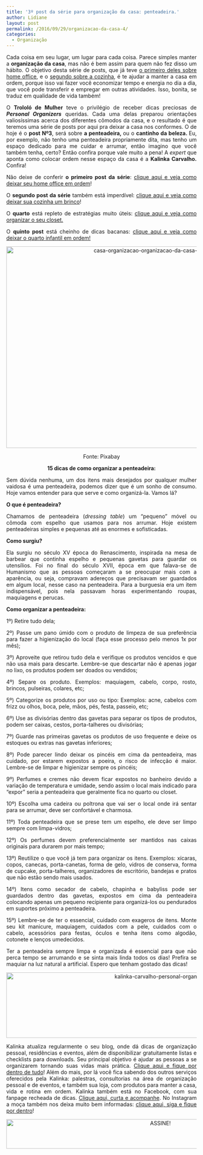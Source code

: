 ```yaml
---
title: '3º post da série para organização da casa: penteadeira.'
author: Lidiane
layout: post
permalink: /2016/09/29/organizacao-da-casa-4/
categories:
  - Organização
---
```

<p align="justify">
  Cada coisa em seu lugar, um lugar para cada coisa. Parece simples manter a <strong>organização da casa</strong>, mas não é bem assim para quem não fez disso um hábito. O objetivo desta série de posts, que já teve <a href="http://www.trololodemulher.com.br/2016/09/22/organizacao-da-casa-2/">o primeiro deles sobre home office</a>, e o <a href="http://www.trololodemulher.com.br/2016/09/27/organizacao-da-casa-3/" target="_blank" rel="noopener noreferrer">segundo sobre a cozinha</a>, é te ajudar a manter a casa em ordem, porque isso vai fazer você economizar tempo e energia no dia a dia, que você pode transferir e empregar em outras atividades. Isso, bonita, se traduz em qualidade de vida também!
</p>

<p align="justify">
  O <strong>Trololó de Mulher</strong> teve o privilégio de receber dicas preciosas de <strong><em>Personal Organizers</em></strong> queridas. Cada uma delas preparou orientações valiosíssimas acerca dos diferentes cômodos da casa, e o resultado é que teremos uma série de posts por aqui pra deixar a casa nos conformes. O de hoje é o <strong>post Nº3</strong>, será sobre <strong>a penteadeira, </strong>ou o <strong>cantinho da beleza. </strong>Eu, por exemplo, não tenho uma penteadeira propriamente dita, mas tenho um espaço dedicado para me cuidar e arrumar, então imagino que você também tenha, certo? Então confira porque vale muito a pena! A <em>expert</em> que aponta como colocar ordem nesse espaço da casa é a <strong>Kalinka Carvalho. </strong>Confira!
</p>

<p align="justify">
  Não deixe de conferir <strong>o primeiro post da série</strong>: <a href="http://www.trololodemulher.com.br/2016/09/22/organizacao-da-casa-2/">clique aqui e veja como deixar seu home office em ordem</a>!
</p>

<p align="justify">
  O <strong>segundo post da série</strong> também está imperdível: <a href="http://www.trololodemulher.com.br/2016/09/27/organizacao-da-casa-3/" target="_blank" rel="noopener noreferrer">clique aqui e veja como deixar sua cozinha um brinco</a>!
</p>

<p align="justify">
  O <strong>quarto</strong> está repleto de estratégias muito úteis: <a href="http://www.trololodemulher.com.br/2016/10/06/organizacao-da-casa-5/" target="_blank" rel="noopener noreferrer">clique aqui e veja como organizar o seu closet.</a>
</p>

<p align="justify">
  O <strong>quinto post</strong> está cheinho de dicas bacanas: <a href="http://www.trololodemulher.com.br/2016/10/18/organizacao-da-casa-6/" target="_blank" rel="noopener noreferrer">clique aqui e veja como deixar o quarto infantil em ordem!</a>
</p>

<p align="center">
  <img class="alignnone size-full wp-image-13022" src="https://www.trololodemulher.com.br/2016/09/CASA-ORGANIZACAO-ORGANIZACAO-DA-CASA-PENTEADEIRA.jpg" alt="casa-organizacao-organizacao-da-casa-penteadeira" width="800" height="533" />
</p>

<p align="center">
  Fonte: Pixabay
</p>

<p align="center">
  <b>15 dicas de como organizar a penteadeira:</b>
</p>

<p align="justify">
  Sem dúvida nenhuma, um dos itens mais desejados por qualquer mulher vaidosa é uma penteadeira, podemos dizer que é um sonho de consumo. Hoje vamos entender para que serve e como organizá-la. Vamos lá?
</p>

<p align="justify">
  <b>O que é penteadeira?</b>
</p>

<p align="justify">
  Chamamos de penteadeira (<i>dressing table</i>) um “pequeno” móvel ou cômoda com espelho que usamos para nos arrumar. Hoje existem penteadeiras simples e pequenas até as enormes e sofisticadas.
</p>

<p align="justify">
  <b>Como surgiu?</b>
</p>

<p align="justify">
  Ela surgiu no século XV época do Renascimento, inspirada na mesa de barbear que continha espelho e pequenas gavetas para guardar os utensílios. Foi no final do século XVII, época em que falava-se de Humanismo que as pessoas começaram a se preocupar mais com a aparência, ou seja, compravam adereços que precisavam ser guardados em algum local, nesse caso na penteadeira. Para a burguesia era um item indispensável, pois nela passavam horas experimentando roupas, maquiagens e perucas.
</p>

<p align="justify">
  <b>Como organizar a penteadeira: </b>
</p>

<p align="justify">
  1º) Retire tudo dela;
</p>

<p align="justify">
  2º) Passe um pano úmido com o produto de limpeza de sua preferência para fazer a higienização do local (faça esse processo pelo menos 1x por mês);
</p>

<p align="justify">
  3º) Aproveite que retirou tudo dela e verifique os produtos vencidos e que não usa mais para descarte. Lembre-se que descartar não é apenas jogar no lixo, os produtos podem ser doados ou vendidos;
</p>

<p align="justify">
  4º) Separe os produto. Exemplos: maquiagem, cabelo, corpo, rosto, brincos, pulseiras, colares, etc;
</p>

<p align="justify">
  5º) Categorize os produtos por uso ou tipo: Exemplos: acne, cabelos com frizz ou olhos, boca, pele, mãos, pés, festa, passeio, etc;
</p>

<p align="justify">
  6º) Use as divisórias dentro das gavetas para separar os tipos de produtos, podem ser caixas, cestos, porta-talheres ou divisórias;
</p>

<p align="justify">
  7º) Guarde nas primeiras gavetas os produtos de uso frequente e deixe os estoques ou extras nas gavetas inferiores;
</p>

<p align="justify">
  8º) Pode parecer lindo deixar os pincéis em cima da penteadeira, mas cuidado, por estarem expostos a poeira, o risco de infecção é maior. Lembre-se de limpar e higienizar sempre os pincéis;
</p>

<p align="justify">
  9º) Perfumes e cremes nāo devem ficar expostos no banheiro devido a variação de temperatura e umidade, sendo assim o local mais indicado para “expor” seria a penteadeira que geralmente fica no quarto ou closet.
</p>

<p align="justify">
  10º) Escolha uma cadeira ou poltrona que vai ser o local onde irá sentar para se arrumar, deve ser confortável e charmosa.
</p>

<p align="justify">
  11º) Toda penteadeira que se prese tem um espelho, ele deve ser limpo sempre com limpa-vidros;
</p>

<p align="justify">
  12º) Os perfumes devem preferencialmente ser mantidos nas caixas originais para durarem por mais tempo;
</p>

<p align="justify">
  13º) Reutilize o que você já tem para organizar os itens. Exemplos: xícaras, copos, canecas, porta-canetas, forma de gelo, vidros de conserva, forma de cupcake, porta-talheres, organizadores de escritório, bandejas e pratos que nāo estão sendo mais usados.
</p>

<p align="justify">
  14º) Itens como secador de cabelo, chapinha e babyliss pode ser guardados dentro das gavetas, expostos em cima da penteadeira colocando apenas um pequeno recipiente para organizá-los ou pendurados em suportes próximo a penteadeira.
</p>

<p align="justify">
  15º) Lembre-se de ter o essencial, cuidado com exageros de itens. Monte seu kit manicure, maquiagem, cuidados com a pele, cuidados com o cabelo, acessórios para festas, óculos e tenha itens como algodão, cotonete e lenços umedecidos.
</p>

<p align="justify">
  Ter a penteadeira sempre limpa e organizada é essencial para que nāo perca tempo se arrumando e se sinta mais linda todos os dias! Prefira se maquiar na luz natural a artificial. Espero que tenham gostado das dicas!
</p>

<p align="center">
  <img class="alignnone size-full wp-image-13025" src="https://www.trololodemulher.com.br/2016/09/KALINKA-CARVALHO-PERSONAL-ORGANIZER.jpg" alt="kalinka-carvalho-personal-organizer" width="800" height="173" />
</p>

<p align="justify">
  Kalinka atualiza regularmente o seu blog, onde dá dicas de organização pessoal, residências e eventos, além de disponibilizar gratuitamente listas e checklists para downloads. Seu principal objetivo é ajudar as pessoas a se organizarem tornando suas vidas mais prática. <a href="http://www.kalinkacarvalho.com.br/index.html" target="_blank" rel="noopener noreferrer">Clique aqui e fique por dentro de tudo</a>! Além do mais, por lá você fica sabendo dos outros serviços oferecidos pela Kalinka: palestras, consultorias na área de organização pessoal e de eventos, e também sua loja, com produtos para manter a casa, vida e rotina em ordem. Kalinka também está no Facebook, com sua fanpage recheada de dicas. <a href="https://www.facebook.com/kalinkascarvalho/" target="_blank" rel="noopener noreferrer">Clique aqui, curta e acompanhe</a>. No Instagram a moça também nos deixa muito bem informadas: <a href="https://www.instagram.com/kalinkacarvalho/" target="_blank" rel="noopener noreferrer">clique aqui, siga e fique por dentro</a>!
</p>

<p align="center">
  <a href="http://feedburner.google.com/fb/a/mailverify?uri=blogBichaFemea&loc=en_US" target="_blank" rel="noopener noreferrer"><img class="alignnone size-full wp-image-10439" src="https://www.trololodemulher.com.br/2014/09/ASSINE.png" alt="ASSINE!" width="800" height="78" /></a>
</p>

<p align="justify">